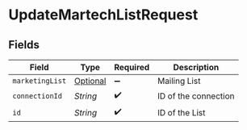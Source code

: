 # UpdateMartechListRequest


## Fields

| Field                                                           | Type                                                            | Required                                                        | Description                                                     |
| --------------------------------------------------------------- | --------------------------------------------------------------- | --------------------------------------------------------------- | --------------------------------------------------------------- |
| `marketingList`                                                 | [Optional<MarketingList>](../../models/shared/MarketingList.md) | :heavy_minus_sign:                                              | Mailing List                                                    |
| `connectionId`                                                  | *String*                                                        | :heavy_check_mark:                                              | ID of the connection                                            |
| `id`                                                            | *String*                                                        | :heavy_check_mark:                                              | ID of the List                                                  |